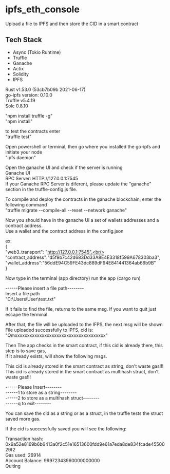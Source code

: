 # ipfs_eth_console
Upload a file to IPFS and then store the CID in a smart contract

<h2>Tech Stack</h2>

<ul>
  <li>Async (Tokio Runtime)</li>
  <li>Truffle</li>
  <li>Ganache</li>
  <li>Actix</li>
  <li>Solidity</li>
  <li>IPFS</li>
</ul>

Rust v1.53.0 (53cb7b09b 2021-06-17)<br/>
go-ipfs version: 0.10.0<br/>
Truffle v5.4.19<br/>
Solc 0.8.10<br/>



"npm install truffle -g"<br/>
"npm install"

to test the contracts enter<br/>
"truffle test"

Open powershell or terminal, then go where you installed the go-ipfs and initiate your node<br/>
"ipfs daemon"

Open the ganache UI and check if the server is running<br/>
Ganache UI <br/>
RPC Server: HTTP://127.0.0.1:7545<br/>
If your Ganache RPC Server is diferent, please update the "ganache" section in the truffle-config.js file.

To compile and deploy the contracts in the ganache blockchain, enter the following command<br/>
"truffle migrate --compile-all --reset --network ganache"

Now you should have in the ganache UI a set of wallets addresses and a contract address.<br/>
Use a wallet and the contract address in the config.json 

ex:<br/>
{<br/>
    "web3_transport": "http://127.0.0.1:7545",<br/>
    "contract_address":"d5f9b7c42d683Dd33A8E4E3318f599A678303ba3",<br/>
    "wallet_address":"56ddE94C59FE43dc889dF94E841441364ab66b9B"<br/>
}<br/>

Now type in the terminal (app directory) run the app (cargo run)

------Please insert a file path--------<br/>
Insert a file path<br/>
"C:\Users\User\test.txt"<br/>

If it fails to find the file, returns to the same msg. If you want to quit just escape the terminal<br/>

After that, the file will be uploaded to the IFPS, the next msg will be shown<br/>
File uploaded successfully to IPFS, cid is: "Qmxxxxxxxxxxxxxxxxxxxxxxxxxxxxxxxxxxxxx"<br/>

Then The app checks in the smart contract, if this cid is already there, this step is to save gas,<br/>
if it already exists, will show the following msgs.

This cid is already stored in the smart contract as string, don't waste gas!!!<br/>
This cid is already stored in the smart contract as multihash struct, don't waste gas!!!<br/>

------Please Insert--------<br/>
------1 to store as a string--------<br/>
------2 to store as a multihash struct--------<br/>
------q to exit--------<br/>

You can save the cid as a string or as a struct, in the truffle tests the struct saved more gas.

If the cid is successfully saved you will see the following:

Transaction hash: 0x9a52e8169b6b6413a0f2c51e16513600fdd9e61a7eda8de834fcade4550029f2<br/>
Gas used: 26914<br/>
Account Balance: 99972343960000000000<br/>
Quiting
